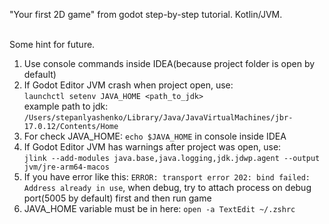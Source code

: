 "Your first 2D game" from godot step-by-step tutorial. Kotlin/JVM.

<br>Some hint for future.
1. Use console commands inside IDEA(because project folder is open by default)
2. If Godot Editor JVM crash when project open, use:
<br>`launchctl setenv JAVA_HOME <path_to_jdk>` <br>example path to jdk: `/Users/stepanlyashenko/Library/Java/JavaVirtualMachines/jbr-17.0.12/Contents/Home`
3. For check JAVA_HOME: `echo $JAVA_HOME` in console inside IDEA
4. If Godot Editor JVM has warnings after project was open, use:
<br>`jlink --add-modules java.base,java.logging,jdk.jdwp.agent --output jvm/jre-arm64-macos`
5. If you have error like this: `ERROR: transport error 202: bind failed: Address already in use`, when debug, try to attach process on debug port(5005 by default) first and then run game
6. JAVA_HOME variable must be in here: `open -a TextEdit ~/.zshrc` 